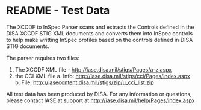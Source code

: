 # README - Test Data

The XCCDF to InSpec Parser scans and extracts the Controls defined in the
DISA XCCDF STIG XML documents and converts them into InSpec controls to
help make writting InSpec profiles based on the controls defined in DISA
STIG documents. 

The parser requires two files:
1. The XCCDF XML file - http://iase.disa.mil/stigs/Pages/a-z.aspx
2. the CCI XML file
  a. Info: http://iase.disa.mil/stigs/cci/Pages/index.aspx
  b. File: http://iasecontent.disa.mil/stigs/zip/u_cci_list.zip

All test data has been produced by DISA. For any information or questions, please contact IASE at support at http://iase.disa.mil/help/Pages/index.aspx
